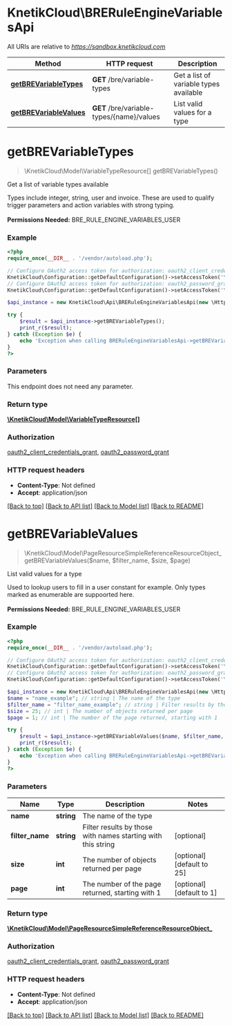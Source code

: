 # KnetikCloud\BRERuleEngineVariablesApi

All URIs are relative to *https://sandbox.knetikcloud.com*

Method | HTTP request | Description
------------- | ------------- | -------------
[**getBREVariableTypes**](BRERuleEngineVariablesApi.md#getBREVariableTypes) | **GET** /bre/variable-types | Get a list of variable types available
[**getBREVariableValues**](BRERuleEngineVariablesApi.md#getBREVariableValues) | **GET** /bre/variable-types/{name}/values | List valid values for a type


# **getBREVariableTypes**
> \KnetikCloud\Model\VariableTypeResource[] getBREVariableTypes()

Get a list of variable types available

Types include integer, string, user and invoice. These are used to qualify trigger parameters and action variables with strong typing. <br><br><b>Permissions Needed:</b> BRE_RULE_ENGINE_VARIABLES_USER

### Example
```php
<?php
require_once(__DIR__ . '/vendor/autoload.php');

// Configure OAuth2 access token for authorization: oauth2_client_credentials_grant
KnetikCloud\Configuration::getDefaultConfiguration()->setAccessToken('YOUR_ACCESS_TOKEN');
// Configure OAuth2 access token for authorization: oauth2_password_grant
KnetikCloud\Configuration::getDefaultConfiguration()->setAccessToken('YOUR_ACCESS_TOKEN');

$api_instance = new KnetikCloud\Api\BRERuleEngineVariablesApi(new \Http\Adapter\Guzzle6\Client());

try {
    $result = $api_instance->getBREVariableTypes();
    print_r($result);
} catch (Exception $e) {
    echo 'Exception when calling BRERuleEngineVariablesApi->getBREVariableTypes: ', $e->getMessage(), PHP_EOL;
}
?>
```

### Parameters
This endpoint does not need any parameter.

### Return type

[**\KnetikCloud\Model\VariableTypeResource[]**](../Model/VariableTypeResource.md)

### Authorization

[oauth2_client_credentials_grant](../../README.md#oauth2_client_credentials_grant), [oauth2_password_grant](../../README.md#oauth2_password_grant)

### HTTP request headers

 - **Content-Type**: Not defined
 - **Accept**: application/json

[[Back to top]](#) [[Back to API list]](../../README.md#documentation-for-api-endpoints) [[Back to Model list]](../../README.md#documentation-for-models) [[Back to README]](../../README.md)

# **getBREVariableValues**
> \KnetikCloud\Model\PageResourceSimpleReferenceResourceObject_ getBREVariableValues($name, $filter_name, $size, $page)

List valid values for a type

Used to lookup users to fill in a user constant for example. Only types marked as enumerable are suppoorted here. <br><br><b>Permissions Needed:</b> BRE_RULE_ENGINE_VARIABLES_USER

### Example
```php
<?php
require_once(__DIR__ . '/vendor/autoload.php');

// Configure OAuth2 access token for authorization: oauth2_client_credentials_grant
KnetikCloud\Configuration::getDefaultConfiguration()->setAccessToken('YOUR_ACCESS_TOKEN');
// Configure OAuth2 access token for authorization: oauth2_password_grant
KnetikCloud\Configuration::getDefaultConfiguration()->setAccessToken('YOUR_ACCESS_TOKEN');

$api_instance = new KnetikCloud\Api\BRERuleEngineVariablesApi(new \Http\Adapter\Guzzle6\Client());
$name = "name_example"; // string | The name of the type
$filter_name = "filter_name_example"; // string | Filter results by those with names starting with this string
$size = 25; // int | The number of objects returned per page
$page = 1; // int | The number of the page returned, starting with 1

try {
    $result = $api_instance->getBREVariableValues($name, $filter_name, $size, $page);
    print_r($result);
} catch (Exception $e) {
    echo 'Exception when calling BRERuleEngineVariablesApi->getBREVariableValues: ', $e->getMessage(), PHP_EOL;
}
?>
```

### Parameters

Name | Type | Description  | Notes
------------- | ------------- | ------------- | -------------
 **name** | **string**| The name of the type |
 **filter_name** | **string**| Filter results by those with names starting with this string | [optional]
 **size** | **int**| The number of objects returned per page | [optional] [default to 25]
 **page** | **int**| The number of the page returned, starting with 1 | [optional] [default to 1]

### Return type

[**\KnetikCloud\Model\PageResourceSimpleReferenceResourceObject_**](../Model/PageResourceSimpleReferenceResourceObject_.md)

### Authorization

[oauth2_client_credentials_grant](../../README.md#oauth2_client_credentials_grant), [oauth2_password_grant](../../README.md#oauth2_password_grant)

### HTTP request headers

 - **Content-Type**: Not defined
 - **Accept**: application/json

[[Back to top]](#) [[Back to API list]](../../README.md#documentation-for-api-endpoints) [[Back to Model list]](../../README.md#documentation-for-models) [[Back to README]](../../README.md)

